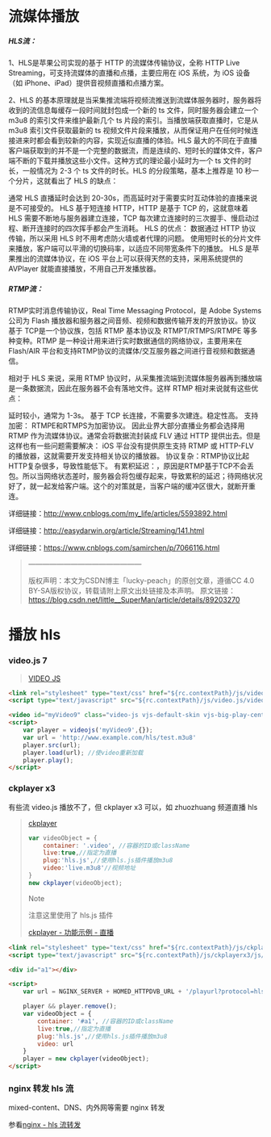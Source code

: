 # 流媒体播放

##### HLS流：
1、HLS是苹果公司实现的基于 HTTP 的流媒体传输协议，全称 HTTP Live Streaming，可支持流媒体的直播和点播，主要应用在 iOS 系统，为 iOS 设备（如 iPhone、iPad）提供音视频直播和点播方案。

2、HLS 的基本原理就是当采集推流端将视频流推送到流媒体服务器时，服务器将收到的流信息每缓存一段时间就封包成一个新的 ts 文件，同时服务器会建立一个 m3u8 的索引文件来维护最新几个 ts 片段的索引。当播放端获取直播时，它是从 m3u8 索引文件获取最新的 ts 视频文件片段来播放，从而保证用户在任何时候连接进来时都会看到较新的内容，实现近似直播的体验。HLS 最大的不同在于直播客户端获取到的并不是一个完整的数据流，而是连续的、短时长的媒体文件，客户端不断的下载并播放这些小文件。这种方式的理论最小延时为一个 ts 文件的时长，一般情况为 2-3 个 ts 文件的时长。HLS 的分段策略，基本上推荐是 10 秒一个分片，这就看出了 HLS 的缺点：

通常 HLS 直播延时会达到 20-30s，而高延时对于需要实时互动体验的直播来说是不可接受的。
HLS 基于短连接 HTTP，HTTP 是基于 TCP 的，这就意味着 HLS 需要不断地与服务器建立连接，TCP 每次建立连接时的三次握手、慢启动过程、断开连接时的四次挥手都会产生消耗。
 HLS 的优点：
数据通过 HTTP 协议传输，所以采用 HLS 时不用考虑防火墙或者代理的问题。
使用短时长的分片文件来播放，客户端可以平滑的切换码率，以适应不同带宽条件下的播放。
HLS 是苹果推出的流媒体协议，在 iOS 平台上可以获得天然的支持，采用系统提供的 AVPlayer 就能直接播放，不用自己开发播放器。

##### RTMP流：
RTMP实时消息传输协议，Real Time Messaging Protocol，是 Adobe Systems 公司为 Flash 播放器和服务器之间音频、视频和数据传输开发的开放协议。协议基于 TCP是一个协议族，包括 RTMP 基本协议及 RTMPT/RTMPS/RTMPE 等多种变种。RTMP 是一种设计用来进行实时数据通信的网络协议，主要用来在 Flash/AIR 平台和支持RTMP协议的流媒体/交互服务器之间进行音视频和数据通信。

相对于 HLS 来说，采用 RTMP 协议时，从采集推流端到流媒体服务器再到播放端是一条数据流，因此在服务器不会有落地文件。这样 RTMP 相对来说就有这些优点：

延时较小，通常为 1-3s。
基于 TCP 长连接，不需要多次建连。稳定性高。
支持加密： RTMPE和RTMPS为加密协议。
因此业界大部分直播业务都会选择用 RTMP 作为流媒体协议。通常会将数据流封装成 FLV 通过 HTTP 提供出去。但是这样也有一些问题需要解决：
iOS 平台没有提供原生支持 RTMP 或 HTTP-FLV 的播放器，这就需要开发支持相关协议的播放器。
协议复杂：RTMP协议比起HTTP复杂很多，导致性能低下。
有累积延迟：，原因是RTMP基于TCP不会丢包。所以当网络状态差时，服务器会将包缓存起来，导致累积的延迟；待网络状况好了，就一起发给客户端。这个的对策就是，当客户端的缓冲区很大，就断开重连。

详细链接：http://www.cnblogs.com/my_life/articles/5593892.html

详细链接：http://easydarwin.org/article/Streaming/141.html

详细链接：https://www.cnblogs.com/samirchen/p/7066116.html

> ————————————————
> 
> 版权声明：本文为CSDN博主「lucky-peach」的原创文章，遵循CC 4.0 BY-SA版权协议，转载请附上原文出处链接及本声明。
> 原文链接：https://blog.csdn.net/little__SuperMan/article/details/89203270

# 播放 hls

### video.js 7

> [VIDEO JS](https://videojs.com/)

```html
<link rel="stylesheet" type="text/css" href="${rc.contextPath}/js/video.js/video-js.min.css">
<script type="text/javascript" src="${rc.contextPath}/js/video.js/video.min.js"></script>

<video id="myVideo9" class="video-js vjs-default-skin vjs-big-play-centered" controls preload="auto" width="600" height="450" data-setup='{}' style="margin: auto;"></video>
<script>
    var player = videojs('myVideo9',{});
    var url = 'http://www.example.com/hls/test.m3u8'
    player.src(url);
    player.load(url); //使video重新加载
    player.play();
</script>
```

### ckplayer x3

有些流 video.js 播放不了，但 ckplayer x3 可以，如 zhuozhuang 频道直播 hls

> [ckplayer](https://www.ckplayer.com/)
>
> ```javascript
> var videoObject = {
>     container: '.video', //容器的ID或className
>     live:true,//指定为直播
>     plug:'hls.js',//使用hls.js插件播放m3u8
>     video:'live.m3u8'//视频地址
> }
> new ckplayer(videoObject);
> ```
>
> > [!NOTE]
> > 注意这里使用了 hls.js 插件
>
> [ckplayer - 功能示例 - 直播](https://www.ckplayer.com/manual/13.html#m53)

```html
<link rel="stylesheet" type="text/css" href="${rc.contextPath}/js/ckplayerx3/css/ckplayer.css" media="all">
<script type="text/javascript" src="${rc.contextPath}/js/ckplayerx3/js/ckplayer.js"></script>

<div id="a1"></div>

<script>
    var url = NGINX_SERVER + HOMED_HTTPDVB_URL + '/playurl?protocol=hls&playtype=live&accesstoken=' + parent.curHomedUser['access_token'] + '&playtoken=' + resp['play_token'] + '&programid=' + parent.curProgram['chnl_id'] + '&verifycode=' + parent.curHomedUser['device_id'];

    player && player.remove();
    var videoObject = {
        container: '#a1', //容器的ID或className
        live:true,//指定为直播
        plug:'hls.js',//使用hls.js插件播放m3u8
        video: url
    }
    player = new ckplayer(videoObject);
</script>
```

### nginx 转发 hls 流

mixed-content、DNS、内外网等需要 nginx 转发

参看[nginx - hls 流转发](nginx?id=hls-流转发)